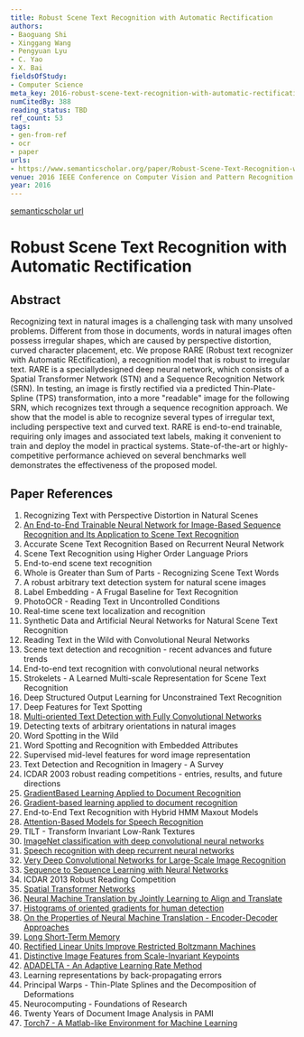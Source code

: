 ```yaml
---
title: Robust Scene Text Recognition with Automatic Rectification
authors:
- Baoguang Shi
- Xinggang Wang
- Pengyuan Lyu
- C. Yao
- X. Bai
fieldsOfStudy:
- Computer Science
meta_key: 2016-robust-scene-text-recognition-with-automatic-rectification
numCitedBy: 388
reading_status: TBD
ref_count: 53
tags:
- gen-from-ref
- ocr
- paper
urls:
- https://www.semanticscholar.org/paper/Robust-Scene-Text-Recognition-with-Automatic-Shi-Wang/edd0f6d316d33c61a4a69c9262d1b1e07a93bae6?sort=total-citations
venue: 2016 IEEE Conference on Computer Vision and Pattern Recognition (CVPR)
year: 2016
---
```


[semanticscholar url](https://www.semanticscholar.org/paper/Robust-Scene-Text-Recognition-with-Automatic-Shi-Wang/edd0f6d316d33c61a4a69c9262d1b1e07a93bae6?sort=total-citations)

# Robust Scene Text Recognition with Automatic Rectification

## Abstract

Recognizing text in natural images is a challenging task with many unsolved problems. Different from those in documents, words in natural images often possess irregular shapes, which are caused by perspective distortion, curved character placement, etc. We propose RARE (Robust text recognizer with Automatic REctification), a recognition model that is robust to irregular text. RARE is a speciallydesigned deep neural network, which consists of a Spatial Transformer Network (STN) and a Sequence Recognition Network (SRN). In testing, an image is firstly rectified via a predicted Thin-Plate-Spline (TPS) transformation, into a more "readable" image for the following SRN, which recognizes text through a sequence recognition approach. We show that the model is able to recognize several types of irregular text, including perspective text and curved text. RARE is end-to-end trainable, requiring only images and associated text labels, making it convenient to train and deploy the model in practical systems. State-of-the-art or highly-competitive performance achieved on several benchmarks well demonstrates the effectiveness of the proposed model.

## Paper References

1. Recognizing Text with Perspective Distortion in Natural Scenes
2. [An End-to-End Trainable Neural Network for Image-Based Sequence Recognition and Its Application to Scene Text Recognition](2017-an-end-to-end-trainable-neural-network-for-image-based-sequence-recognition-and-its-application-to-scene-text-recognition)
3. Accurate Scene Text Recognition Based on Recurrent Neural Network
4. Scene Text Recognition using Higher Order Language Priors
5. End-to-end scene text recognition
6. Whole is Greater than Sum of Parts - Recognizing Scene Text Words
7. A robust arbitrary text detection system for natural scene images
8. Label Embedding - A Frugal Baseline for Text Recognition
9. PhotoOCR - Reading Text in Uncontrolled Conditions
10. Real-time scene text localization and recognition
11. Synthetic Data and Artificial Neural Networks for Natural Scene Text Recognition
12. Reading Text in the Wild with Convolutional Neural Networks
13. Scene text detection and recognition - recent advances and future trends
14. End-to-end text recognition with convolutional neural networks
15. Strokelets - A Learned Multi-scale Representation for Scene Text Recognition
16. Deep Structured Output Learning for Unconstrained Text Recognition
17. Deep Features for Text Spotting
18. [Multi-oriented Text Detection with Fully Convolutional Networks](2016-multi-oriented-text-detection-with-fully-convolutional-networks)
19. Detecting texts of arbitrary orientations in natural images
20. Word Spotting in the Wild
21. Word Spotting and Recognition with Embedded Attributes
22. Supervised mid-level features for word image representation
23. Text Detection and Recognition in Imagery - A Survey
24. ICDAR 2003 robust reading competitions - entries, results, and future directions
25. [GradientBased Learning Applied to Document Recognition](2001-gradientbased-learning-applied-to-document-recognition)
26. [Gradient-based learning applied to document recognition](1998-lenet5.md)
27. End-to-End Text Recognition with Hybrid HMM Maxout Models
28. [Attention-Based Models for Speech Recognition](2015-attention-based-models-for-speech-recognition)
29. TILT - Transform Invariant Low-Rank Textures
30. [ImageNet classification with deep convolutional neural networks](2012-alexnet.md)
31. [Speech recognition with deep recurrent neural networks](2013-speech-recognition-with-deep-recurrent-neural-networks)
32. [Very Deep Convolutional Networks for Large-Scale Image Recognition](2014-vggnet.md)
33. [Sequence to Sequence Learning with Neural Networks](2014-sequence-to-sequence-learning-with-neural-networks)
34. ICDAR 2013 Robust Reading Competition
35. [Spatial Transformer Networks](2015-spatial-transformer-networks)
36. [Neural Machine Translation by Jointly Learning to Align and Translate](2015-neural-machine-translation-by-jointly-learning-to-align-and-translate)
37. [Histograms of oriented gradients for human detection](2005-histograms-of-oriented-gradients-for-human-detection)
38. [On the Properties of Neural Machine Translation - Encoder-Decoder Approaches](2014-on-the-properties-of-neural-machine-translation-encoder-decoder-approaches)
39. [Long Short-Term Memory](1997-long-short-term-memory)
40. [Rectified Linear Units Improve Restricted Boltzmann Machines](2010-rectified-linear-units-improve-restricted-boltzmann-machines)
41. [Distinctive Image Features from Scale-Invariant Keypoints](2004-distinctive-image-features-from-scale-invariant-keypoints)
42. [ADADELTA - An Adaptive Learning Rate Method](2012-adadelta-an-adaptive-learning-rate-method)
43. Learning representations by back-propagating errors
44. Principal Warps - Thin-Plate Splines and the Decomposition of Deformations
45. Neurocomputing - Foundations of Research
46. Twenty Years of Document Image Analysis in PAMI
47. [Torch7 - A Matlab-like Environment for Machine Learning](2011-torch7-a-matlab-like-environment-for-machine-learning)
